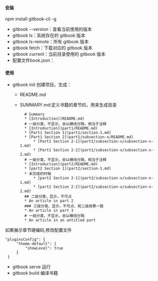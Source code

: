 #### 安装 ####

npm install gitbook-cli -g

- gitbook --version：查看当前使用的版本
- gitbook ls：系统存在的 gitbook 版本
- gitbook ls-remote：所有 gitbook 版本
- gitbook fetch：下载对应的 gitbook 版本
- gitbook current：当前目录使用的 gitbook 版本
- 配置文件book.json：

#### 使用 ####
- gitbook init <folder> 创建项目，生成：
  - README.md
  - SUMMARY.md:定义书籍的章节的，用来生成目录

    ```
      # Summary
      * [Introduction](README.md)
      # 一级分类，不显示，会以横线分隔，相当于注释
      * [Introduction](part1/README.md)
      * [Part1 Section 1](part1/section-1.md)
      * [Part1 Section 2](part1/subsection-x/README.md)
          * [Part1 Section 2-1](part1/subsection-x/subsection-x-1.md)
          * [Part1 Section 2-2](part1/subsection-x/subsection-x-2.md)
      # 一级分类，不显示，会以横线分隔，相当于注释
      * [Introduction](part2/README.md)
      * [part2 Section 1](part2/section-1.md)
      * 未完成的时候
          * [part2 Section 2-1](part2/subsection-x/subsection-x-1.md)
          * [part2 Section 2-2](part2/subsection-x/subsection-x-2.md)
      ## 二级分类，显示，不可点
      * An article in part 2
      ### 三级分类，显示，不可点，和二级效果一致
      * An article in part 3
      # 一级分类，不显示，会以横线分隔
      * An article in an untitled part
    ```
如果展示章节硬编码,修改配置文件

    "pluginsConfig": {
         "theme-default": {
             "showLevel": true
         }
     }
- gitbook serve 运行
- gitbook build 编译书籍
